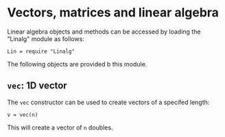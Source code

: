 # Vectors, matrices and linear algebra

Linear algebra objects and methods can be accessed by loading the
"Linalg" module as follows:

~~~~~~~ {.lua}
Lin = require "Linalg"
~~~~~~~

The following objects are provided b this module.

## `vec`: 1D vector

The `vec` constructor can be used to create vectors of a specifed
length:

~~~~~~~ {.lua}
v = vec(n)
~~~~~~~

This will create a vector of `n` doubles.

